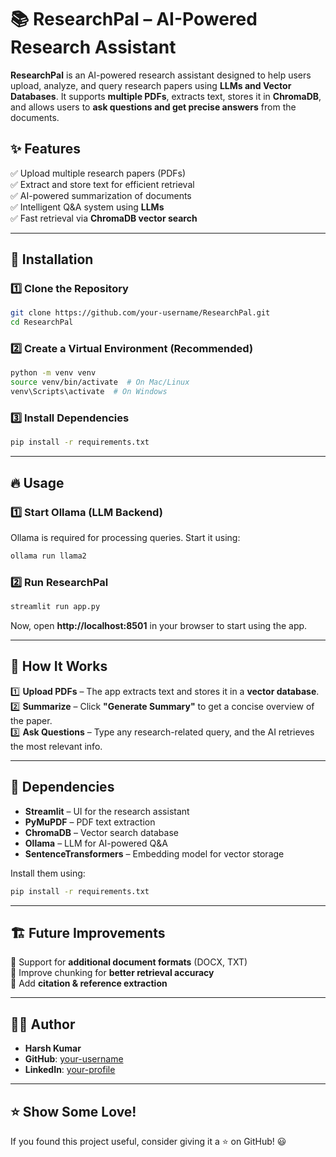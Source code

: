 # 📚 ResearchPal – AI-Powered Research Assistant  

**ResearchPal** is an AI-powered research assistant designed to help users upload, analyze, and query research papers using **LLMs and Vector Databases**. It supports **multiple PDFs**, extracts text, stores it in **ChromaDB**, and allows users to **ask questions and get precise answers** from the documents.  

## ✨ Features  
✅ Upload multiple research papers (PDFs)  
✅ Extract and store text for efficient retrieval  
✅ AI-powered summarization of documents  
✅ Intelligent Q&A system using **LLMs**  
✅ Fast retrieval via **ChromaDB vector search**  

---

## 🚀 Installation  

### **1️⃣ Clone the Repository**  
```bash
git clone https://github.com/your-username/ResearchPal.git
cd ResearchPal
```

### **2️⃣ Create a Virtual Environment (Recommended)**
```bash
python -m venv venv
source venv/bin/activate  # On Mac/Linux
venv\Scripts\activate  # On Windows
```

### **3️⃣ Install Dependencies**
```bash
pip install -r requirements.txt
```

---

## 🔥 Usage  

### **1️⃣ Start Ollama (LLM Backend)**
Ollama is required for processing queries. Start it using:  
```bash
ollama run llama2
```

### **2️⃣ Run ResearchPal**
```bash
streamlit run app.py
```
Now, open **http://localhost:8501** in your browser to start using the app.

---


## 🤖 How It Works  
1️⃣ **Upload PDFs** – The app extracts text and stores it in a **vector database**.  
2️⃣ **Summarize** – Click **"Generate Summary"** to get a concise overview of the paper.  
3️⃣ **Ask Questions** – Type any research-related query, and the AI retrieves the most relevant info.  

---

## 📌 Dependencies  
- **Streamlit** – UI for the research assistant  
- **PyMuPDF** – PDF text extraction  
- **ChromaDB** – Vector search database  
- **Ollama** – LLM for AI-powered Q&A  
- **SentenceTransformers** – Embedding model for vector storage  

Install them using:  
```bash
pip install -r requirements.txt
```

---

## 🏗 Future Improvements  
🔹 Support for **additional document formats** (DOCX, TXT)  
🔹 Improve chunking for **better retrieval accuracy**  
🔹 Add **citation & reference extraction**  

---

## 👨‍💻 Author  
- **Harsh Kumar**  
- **GitHub**: [your-username](https://github.com/your-username)  
- **LinkedIn**: [your-profile](https://linkedin.com/in/your-profile)  

---

## ⭐️ Show Some Love!  
If you found this project useful, consider giving it a ⭐ on GitHub! 😃  
